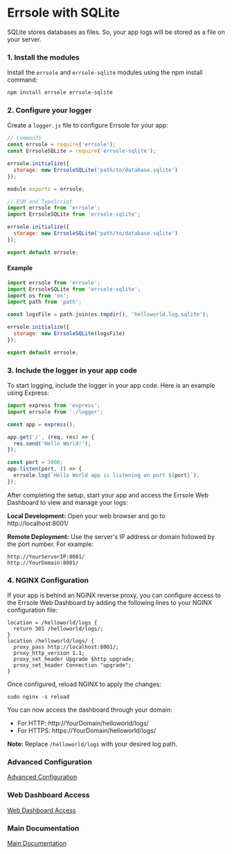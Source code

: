 # Errsole with SQLite

SQLite stores databases as files. So, your app logs will be stored as a file on your server.

### 1. Install the modules

Install the `errsole` and `errsole-sqlite` modules using the npm install command:

```bash
npm install errsole errsole-sqlite
```

### 2. Configure your logger

Create a `logger.js` file to configure Errsole for your app:

```javascript
// CommonJS
const errsole = require('errsole');
const ErrsoleSQLite = require('errsole-sqlite');

errsole.initialize({
  storage: new ErrsoleSQLite('path/to/database.sqlite')
});

module.exports = errsole;
```

```javascript
// ESM and TypeScript
import errsole from 'errsole';
import ErrsoleSQLite from 'errsole-sqlite';

errsole.initialize({
  storage: new ErrsoleSQLite('path/to/database.sqlite')
});

export default errsole;
```

#### Example
```javascript
import errsole from 'errsole';
import ErrsoleSQLite from 'errsole-sqlite';
import os from 'os';
import path from 'path';

const logsFile = path.join(os.tmpdir(), 'helloworld.log.sqlite');

errsole.initialize({
  storage: new ErrsoleSQLite(logsFile)
});

export default errsole;
```

### 3. Include the logger in your app code

To start logging, include the logger in your app code. Here is an example using Express:

```javascript
import express from 'express';
import errsole from './logger';

const app = express();

app.get('/', (req, res) => {
  res.send('Hello World!');
});

const port = 3000;
app.listen(port, () => {
  errsole.log(`Hello World app is listening on port ${port}`);
});
```

After completing the setup, start your app and access the Errsole Web Dashboard to view and manage your logs:

**Local Development:** Open your web browser and go to http://localhost:8001/

**Remote Deployment:** Use the server's IP address or domain followed by the port number. For example:

```
http://YourServerIP:8001/
http://YourDomain:8001/
```

### 4. NGINX Configuration

If your app is behind an NGINX reverse proxy, you can configure access to the Errsole Web Dashboard by adding the following lines to your NGINX configuration file:

```
location = /helloworld/logs {
  return 301 /helloworld/logs/;
}
location /helloworld/logs/ {
  proxy_pass http://localhost:8001/;
  proxy_http_version 1.1;
  proxy_set_header Upgrade $http_upgrade;
  proxy_set_header Connection "upgrade";
}
```

Once configured, reload NGINX to apply the changes:

```
sudo nginx -s reload
```

You can now access the dashboard through your domain:

* For HTTP: http://YourDomain/helloworld/logs/
* For HTTPS: https://YourDomain/helloworld/logs/

**Note:** Replace `/helloworld/logs` with your desired log path.

### Advanced Configuration

[Advanced Configuration](/docs/advanced-configuration.md)

### Web Dashboard Access

[Web Dashboard Access](/docs/web-dashboard-access.md)

### Main Documentation

[Main Documentation](/README.md)
